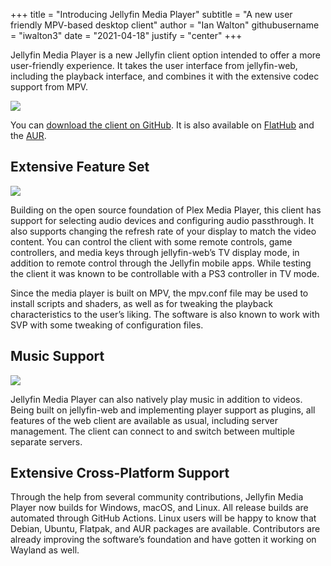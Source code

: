 +++
title = "Introducing Jellyfin Media Player"
subtitle = "A new user friendly MPV-based desktop client"
author = "Ian Walton"
githubusername = "iwalton3"
date = "2021-04-18"
justify = "center"
+++

Jellyfin Media Player is a new Jellyfin client option intended to offer a more user-friendly experience. It takes the user interface from jellyfin-web, including the playback interface, and combines it with the extensive codec support from MPV.

<!--more-->

<img src="/images/jmp/player.png" name="Player" />

You can [download the client on GitHub](https://github.com/jellyfin/jellyfin-media-player/releases). It is also available on [FlatHub](https://flathub.org/apps/details/com.github.iwalton3.jellyfin-media-player) and the [AUR](https://aur.archlinux.org/packages/jellyfin-media-player/).

## Extensive Feature Set

<img src="/images/jmp/config.png" name="Configuration Dialog" />

Building on the open source foundation of Plex Media Player, this client has support for selecting audio devices and configuring audio passthrough. It also supports changing the refresh rate of your display to match the video content. You can control the client with some remote controls, game controllers, and media keys through jellyfin-web’s TV display mode, in addition to remote control through the Jellyfin mobile apps. While testing the client it was known to be controllable with a PS3 controller in TV mode.

Since the media player is built on MPV, the mpv.conf file may be used to install scripts and shaders, as well as for tweaking the playback characteristics to the user’s liking. The software is also known to work with SVP with some tweaking of configuration files.

## Music Support

<img src="/images/jmp/music.png" name="Music Playback" />

Jellyfin Media Player can also natively play music in addition to videos. Being built on jellyfin-web and implementing player support as plugins, all features of the web client are available as usual, including server management. The client can connect to and switch between multiple separate servers.

## Extensive Cross-Platform Support

Through the help from several community contributions, Jellyfin Media Player now builds for Windows, macOS, and Linux. All release builds are automated through GitHub Actions. Linux users will be happy to know that Debian, Ubuntu, Flatpak, and AUR packages are available. Contributors are already improving the software’s foundation and have gotten it working on Wayland as well.
